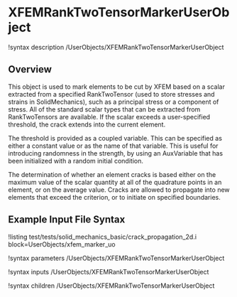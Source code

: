 # XFEMRankTwoTensorMarkerUserObject

!syntax description /UserObjects/XFEMRankTwoTensorMarkerUserObject

## Overview

This object is used to mark elements to be cut by XFEM based on a scalar extracted from a specified RankTwoTensor (used to store stresses and strains in SolidMechanics), such as a principal stress or a component of stress. All of the standard scalar types that can be extracted from RankTwoTensors are available. If the scalar exceeds a user-specified threshold, the crack extends into the current element. 

The threshold is provided as a coupled variable. This can be specified as either a constant value or as the name of that variable. This is useful for introducing randomness in the strength, by using an AuxVariable that has been initialized with a random initial condition.

The determination of whether an element cracks is based either on the maximum value of the scalar quantity at all of the quadrature points in an element, or on the average value. Cracks are allowed to propagate into new elements that exceed the criterion, or to initiate on specified boundaries.

## Example Input File Syntax

!listing test/tests/solid_mechanics_basic/crack_propagation_2d.i block=UserObjects/xfem_marker_uo

!syntax parameters /UserObjects/XFEMRankTwoTensorMarkerUserObject

!syntax inputs /UserObjects/XFEMRankTwoTensorMarkerUserObject

!syntax children /UserObjects/XFEMRankTwoTensorMarkerUserObject
